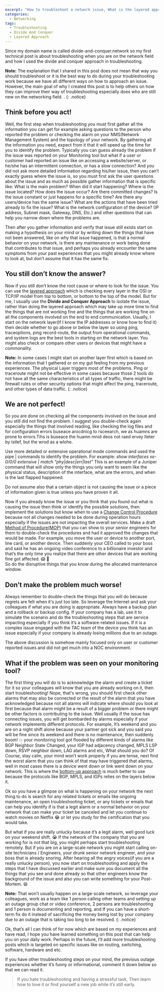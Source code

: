 ```yaml
---
excerpt: "How to troubleshoot a network issue, What is the layered approach and divide and conquer troubleshooting approach, Questions to ask when troubleshooting an issue, How to make the network issue worse, What if the problem was seen on your monitoring tool?"
categories:
  - Networking
tags:
  - Troubleshooting
  - Divide And Conquer
  - Layered Approach
---
```


Since my domain name is called divide-and-conquer.network so my first technical post is about troubleshooting when you are on the network field and how I used the divide and conquer approach in troubleshooting. 

**Note:** The explanation that I shared in this post does not mean that way you should troubleshoot or it is the best way to do during your troubleshooting work because we have all different ways on how to approach an issue. However, the main goal of why I created this post is to help others on how they can improve their way of troubleshooting especially does who are still new on the networking field. .
{: .notice}

## Think before you act!
Well, the first step when troubleshooting you must first gather all the information you can get for example asking questions to the person who reported the problem or checking the alarm on your NMS(Network Management System) and the topology of your network. By gathering all the information you need, expect from it that it will speed up the time for you to identify the problem.
Typically you can guess already the problem if the issue was reported on your Monitoring tool but what if a user or customer had reported an issue like on accessing a website/server,  or he/she has an intermittent connection, or has a slow connection? And you did not ask more detailed information regarding his/her issue, then you can’t exactly guess where the issue is, so you must first ask the user questions about the issue and as much as possible gather information that is specific like:
What is the main problem? 
When did it start happening?
Where is the issue located?
How does the issue occur?
Are there committed changes?
Is the issue constant or just happens for a specific time?
Are there any users/device has the same issue?
What are the actions that have been tried already to fix the issue? 
What is the network configuration of the device? (IP address, Subnet mask, Gateway, DNS, Etc.)
and other questions that can help you narrow down where the problems are.

Then after you gather information and verify that issue still exists start on making a hypothesis on your mind or by writing down the things that have not been answered, like on why that issue happened, is that a normal behavior on your network, is there any maintenance or work being done that contributes to that issue, and perhaps you already encounter the same symptoms from your past experiences that you might already know where to look at, but don’t assume that it has the same fix.

## You still don’t know the answer?
Now if you still don’t know the root cause or where to look for the issue. You can use the  [layered approach](http://www.ciscopress.com/articles/article.asp?p=2273070&seqNum=2) which is checking every layer in the OSI or TCP/IP model from top to bottom, or bottom to the top of the model. But for me, I usually use the **Divide and Conquer Approach** to isolate the issue, rather than doing the layered approach which may take up more time to find the things that are not working fine and the things that are working fine on all the components involved on the end to end communication. Usually, I start on the network layer(If I know the IP addresses or know how to find it) then decide whether to go above or below the layer so using ping, traceoptions, ping record-route, the output from operational commands, and system logs are the best tools in starting on the network layer. You might also check or compare other users or devices that might have a commonality. 

**Note:** In some cases I  might start on another layer first which is based on the information that I gathered or on my gut feeling from my previous experiences. The physical Layer triggers most of the problems. 
Ping or traceroute might not be effective in some cases because those 2 tools do not have all the same characteristics of all types of traffic, there might be firewall rules or other security options that might affect the ping, traceroute, and other types of data traffic.
{: .notice}

## We are not perfect!
So you are done on checking all the components involved on the issue and you still did not find the problem. I suggest you double-check again especially the things that involved reading, like checking the log files and for configuration errors buseace arocdnicg to rsceearch, we as huamns are prone to errors.Tihs is buseace the huamn mnid deos not raed ervey lteter by istlef, but the wrod as a wlohe.

Use more detailed or extensive operational mode commands and used the pipe | commands to identify the problem. For example: *show interfaces xe-0/0/0 extensive | match "phy|desc|err|last"*
This is an example of a Juniper command that will show only the things you only want to seem like the physical status, description of the interface, what are the errors, and when is the last flapped happened.

Do not assume also that a certain object is not causing the issue or a piece of information given is true unless you have proven it all.

Now if you already know the issue or you think that you found out what is causing the issue then think or identify the possible solutions, then implement the solutions but know when to use a [Change Control Procedure](https://en.wikipedia.org/wiki/Change_control) because not all changes needed to be done during operation hours especially if the issues are not impacting the overall services. Make a draft [Method of Procedure(MOP)](https://www.techopedia.com/definition/31833/method-of-procedure-mop) that you can show to your senior engineers for them to double-check the procedures and had it approved the changes that would be made. 
For example, you move the user or device to another port, line card, or another device. Then suddenly your CEO called to your boss and said he has an ongoing video conference to a billionaire investor and that’s the only time you realize that there are other devices that are working fine got affected. :scream:  :runner:  
So do the disruptive things that you know during the allocated maintenance window.

## Don’t make the problem much worse!
 Always remember to double-check the things that you will do because regrets are felt when it's just too late. So leverage the Internet and ask your colleagues if what you are doing is appropriate. Always have a backup plan and a rollback or backup config. If your company has a lab, use it to simulate the scenario and do the troubleshooting steps that are service impacting especially if you think it’s a software-related issues. If it is a complex issue engaged with the TAC team of the device you think has an issue especially if your company is already losing millions due to an outage.
 
The above discussion is somehow mainly focused only on user or customer reported issues and did not get much into a NOC environment.

## What if the problem was seen on your monitoring tool?
The first thing you will do is to acknowledge the alarm and create a ticket for it so your colleagues will know that you are already working on it, then start troubleshooting!
Nope, that's wrong, you should first check other alarms that may also be connected or the result of the alarm that you have acknowledged because not all alarms will indicate where should you look at first because that alarm might be a result of a bigger problem or there might be other factors is contributing to the issue. Well usually if the issue has connecting issues, you will get bombarded by alarms especially if your network implements different protocols. For example, It’s weekend and you are on a night shift alone because your partner got sick and you said you will be fine since its weekend and there is no maintenance, then suddenly boom! :boom:  your monitoring tool got flooded by different kinds of alarms like BGP Neighbor State Changed, your IGP had adjacency changed, MPLS LSP down, RSVP neighbor down, LAG alarms and etc, What should you do? Of Course, stay calm, your mind won’t work properly if you are tense, next find the worst alarm that you can think of that may have triggered that alarms, well in most cases there is a device went down or link went down on your network. This is where the [bottom-up approach](http://www.ciscopress.com/articles/article.asp?p=2273070&seqNum=2) is much better to use because the protocols like BGP, MPLS, and IGPs relies on the layers below it.

 
Ok so you have a glimpse on what is happening on your network the next thing to do is search for any related tickets or emails like ongoing maintenance, an open troubleshooting ticket, or any tickets or emails that can help you identify if is that a legit alarm or a normal behavior on your network that can make your ticket be canceled and let you continue to watch movies on Netflix :joy: or let you study for the certification that you would take.

But what if you are really unlucky because it’s a legit alarm, well good luck on your weekend shift. :sob: 
If the network of the company that you are working for is not that big, you might perhaps start troubleshooting remotely.
But if you are on a large-scale network you might start calling on-site technicians / Engineers, your drunk senior network engineer, and your boss that is already snoring. After hearing all the angry voices(if you are a really unlucky person), you now start on troubleshooting and apply the steps that I have discussed earlier and make sure you document all the things that you see and done already so that other engineers know the background of the issue and also you can write something for your Post-Mortem. :satisfied:

**Note:** That won’t usually happen on a large-scale network, so leverage your colleagues, work as a team like 1 person calling other teams and setting up an outage group chat or video conference, 2 persons are troubleshooting and 1 person is documenting and reporting, and  If you can have a short-term fix do it instead of sacrificing the money being lost by your company due to an outage that is taking too long to be resolved. 
{: .notice}


Ok, that’s all I can think of for now which are based on my experiences and have read, I hope you have learned something on this post that can help you on your daily work. Perhaps in the future, I’ll add more troubleshooting posts which is targeted on specific issues like on routing, switching, software, hardware and etc.

If you have other troubleshooting steps on your mind, the previous outage experiences whether it’s funny or informational, comment it down below so that we can read it.

>If you hate troubleshooting and having a stressful task, Then learn how to love it or find yourself a new job while it’s still early.
